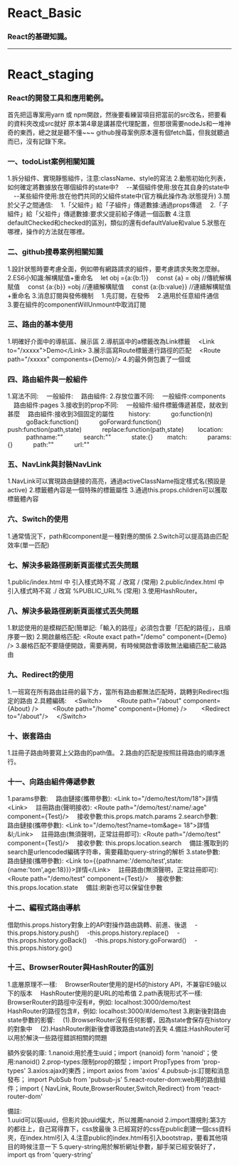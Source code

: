 # React_Basic
### React的基礎知識。

****

# React_staging
### React的開發工具和應用範例。
  首先把這專案用yarn 或 npm開啟，然後要看練習項目把當前的src改名，把要看的資料夾改成src就好
  原本第4章是講甚麼代理配置，但那很需要nodeJs和一堆神奇的東西，總之就是聽不懂~~~
  github搜尋案例原本還有個fetch篇，但我就聽過而已，沒有記錄下來。

### 一、todoList案例相關知識
  1.拆分組件、實現靜態組件，注意:className、style的寫法
  2.動態初始化列表，如何確定將數據放在哪個組件的state中?
    &emsp;--某個組件使用:放在其自身的state中
    &emsp;--某些組件使用:放在他們共同的父組件state中(官方稱此操作為:狀態提升)
  3.關於父子之間通信:
    &emsp;1.「父組件」給「子組件」傳遞數據:通過props傳遞
    &emsp;2.「子組件」給「父祖件」傳遞數據:要求父提前給子傳遞一個函數
  4.注意defaultChecked和checked的區別，類似的還有defaultValue和value
  5.狀態在哪裡，操作的方法就在哪裡。

### 二、github搜尋案例相關知識
  1.設計狀態時要考慮全面，例如帶有網路請求的組件，要考慮請求失敗怎麼辦。
  2.ES6小知識:解構賦值+重命名
    &emsp;let obj ={a:{b:1}}
    &emsp;const {a} = obj //傳統解構賦值
    &emsp;const {a:{b}} =obj //連續解構賦值
    &emsp;const {a:{b:value}} //連續解構賦值+重命名
  3.消息訂閱與發佈機制
    &emsp;1.先訂閱，在發佈
    &emsp;2.適用於任意組件通信
    &emsp;3.要在組件的componentWillUnmount中取消訂閱

### 三、路由的基本使用
  1.明確好介面中的導航區、展示區
  2.導航區中的a標籤改為Link標籤
    &emsp;&lt;Link to="/xxxxx"&gt;Demo&lt;/Link&gt;
  3.展示區寫Route標籤進行路徑的匹配
    &emsp;&lt;Route path="/xxxxx" components={Demo}/&gt;
  4.<App/>的最外側包裹了一個<HashRouter>或</HashRouter>

### 四、路由組件與一般組件
  1.寫法不同:
    &emsp;一般組件:<Demo/>
    &emsp;路由組件:<Route path="/demo" components={Demo}/>
  2.存放位置不同:
    &emsp;一般組件:components
    &emsp;路由組件:pages
  3.接收到的prop不同:
    &emsp;一般組件:組件標籤傳遞甚麼，就收到甚麼
    &emsp;路由組件:接收到3個固定的屬性
      &emsp;&emsp;history:
        &emsp;&emsp;&emsp;go:function(n)
        &emsp;&emsp;&emsp;goBack:function()
        &emsp;&emsp;&emsp;goForward:function()
        &emsp;&emsp;&emsp;push:function(path,state)
        &emsp;&emsp;&emsp;replace:function(path,state)
      &emsp;&emsp;location:
        &emsp;&emsp;&emsp;pathname:""
        &emsp;&emsp;&emsp;search:""
        &emsp;&emsp;&emsp;state:{}
      &emsp;&emsp;match:
        &emsp;&emsp;&emsp;params:{}
        &emsp;&emsp;&emsp;path:""
        &emsp;&emsp;&emsp;url:""

### 五、NavLink與封裝NavLink
  1.NavLink可以實現路由鏈接的高亮，通過activeClassName指定樣式名(預設是active)
  2.標籤體內容是一個特殊的標籤屬性
  3.通過this.props.children可以獲取標籤體內容

### 六、Switch的使用
  1.通常情況下，path和component是一種對應的關係
  2.Switch可以提高路由匹配效率(單一匹配)

### 七、解決多級路徑刷新頁面樣式丟失問題
  1.public/index.html 中 引入樣式時不寫 ./ 改寫 / (常用)
  2.public/index.html 中 引入樣式時不寫 ./ 改寫 %PUBLIC_URL% (常用)
  3.使用HashRouter。

### 八、解決多級路徑刷新頁面樣式丟失問題
  1.默認使用的是模糊匹配(簡單記:「輸入的路徑」必須包含要「匹配的路徑」，且順序要一致)
  2.開啟嚴格匹配:	&lt;Route exact path="/demo" component={Demo} /&gt;
  3.嚴格匹配不要隨便開啟，需要再開，有時候開啟會導致無法繼續匹配二級路由

### 九、Redirect的使用
  1.一班寫在所有路由註冊的最下方，當所有路由都無法匹配時，跳轉到Redirect指定的路由
  2.具體編碼:
    &emsp;&lt;Switch&gt;
		&emsp;&emsp;&lt;Route path="/about" component={About} /&gt;
		&emsp;&emsp;&lt;Route path="/home" component={Home} /&gt;
		&emsp;&emsp;&lt;Redirect to="/about"/&gt;
		&emsp;&lt;/Switch&gt;

### 十、嵌套路由
  1.註冊子路由時要寫上父路由的path值。
  2.路由的匹配是按照註冊路由的順序進行。

### 十一、向路由組件傳遞參數
  1.params參數:
    &emsp;路由鏈接(攜帶參數): &lt;Link to="/demo/test/tom/18">詳情&lt;Link&gt;
    &emsp;註冊路由(聲明接收): &lt;Route path="/demo/test/:name/:age" component={Test}/&gt;
    &emsp;接收參數:this.props.match.params
  2.search參數:
    &emsp;路由鏈接(攜帶參數): &lt;Link to="/demo/test?name=tom&age= 18"&gt;詳情&l;/Link&gt;
    &emsp;註冊路由(無須聲明，正常註冊即可): &lt;Route path="/demo/test" component={Test}/&gt;
    &emsp;接收參數: this.props.location.search
    &emsp;備註:獲取到的search是urlencoded編碼字符串，需要藉助query-string的解析
  3.state參數:
    &emsp;路由鏈接(攜帶參數): &lt;Link to={{pathname:'/demo/test',state:{name:'tom',age:18}}}&gt;詳情&lt;/Link&gt;
    &emsp;註冊路由(無須聲明，正常註冊即可): &lt;Route path="/demo/test" component={Test}/&gt;
    &emsp;接收參數: this.props.location.state
    &emsp;備註:刷新也可以保留住參數

### 十二、編程式路由導航
  借助this.props.history對象上的API對操作路由跳轉、前進、後退
  &emsp;-this.props.history.push()
  &emsp;-this.props.history.replace()
  &emsp;-this.props.history.goBack()
  &emsp;-this.props.history.goForward()
  &emsp;-this.props.history.go()

### 十三、BrowserRouter與HashRouter的區別
  1.底層原理不一樣:
    &emsp;BrowserRouter使用的是H5的history API，不兼容IE9級以下的版本
    &emsp;HashRouter使用的是URL的哈希值
  2.path表現形式不一樣:
    &emsp;BrowserRouter的路徑中沒有#，例如: localhost:3000/demo/test
    &emsp;HashRouter的路徑包含#，例如: localhost:3000/#/demo/test
  3.刷新後對路由state參數的影響:
    &emsp;(1).BrowserRouter沒有任何影響，因為state會保存在history的對象中
    &emsp;(2).HashRouter刷新後會導致路由state的丟失
  4.備註:HashRouter可以用於解決一些路徑錯誤相關的問題

  額外安裝的庫:
  1.nanoid:用於產生uuid；import {nanoid} form 'nanoid'；使用:nanoid()
  2.prop-types:限制prop的類型；import PropTypes from 'prop-types'
  3.axios:ajax的東西；import axios from 'axios'
  4.pubsub-js:訂閱和消息發布； import PubSub from 'pubsub-js'
  5.react-router-dom:web用的路由組件；import { NavLink, Route,BrowserRouter,Switch,Redirect} from 'react-router-dom'

  備註:\
  1.uuid可以裝uuid，但影片說uuid偏大，所以推薦nanoid
  2.import潛規則:第3方的都往上，自己寫得靠下，css放最後
  3.已經寫好的css在public創建一個css資料夾，在index.html引入
  4.注意public的index.html有引入bootstrap，要看其他項目的時候注意一下
  5.query-string用於解析網址參數，腳手架已經安裝好了，import qs from 'query-string'
